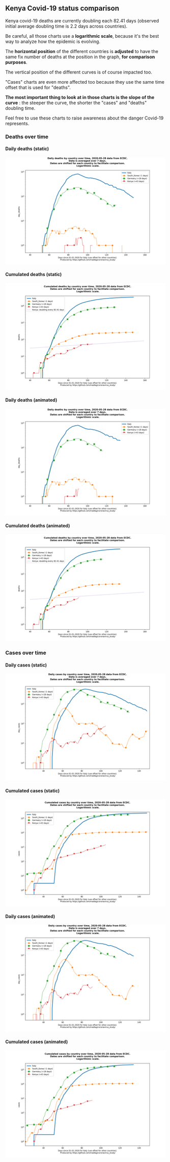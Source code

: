## Kenya Covid-19 status comparison 

Kenya covid-19 deaths are currently doubling each 82.41 days (observed initial average doubling time is 2.2 days across countries).



Be careful, all those charts use a **logarithmic scale**, because it's the best way to analyze how the epidemic is evolving.
 
The **horizontal position** of the different countries is **adjusted** to have the same fix number of deaths at the position in the graph, **for comparison purposes**.

The vertical position of the different curves is of course impacted too.

"Cases" charts are even more affected too because they use the same time offset that is used for "deaths".

**The most important thing to look at in those charts is the slope of the curve** : the steeper the curve, the shorter the "cases" and "deaths" doubling time.

Feel free to use these charts to raise awareness about the danger Covid-19 represents. 


 
### Deaths over time
 
#### Daily deaths (static)
![Kenya covid-19 daily deaths static chart](https://raw.githubusercontent.com/madlag/coronavirus_study/master/notebooks/graphs/2020-05-28/countries/Kenya/2020-05-28_Kenya_day_deaths.png "Kenya covid-19 day_deaths static chart")   
 
#### Cumulated deaths (static)
![Kenya covid-19 cumulated deaths static chart](https://raw.githubusercontent.com/madlag/coronavirus_study/master/notebooks/graphs/2020-05-28/countries/Kenya/2020-05-28_Kenya_deaths.png "Kenya covid-19 deaths static chart")   
 
#### Daily deaths (animated)
![Kenya covid-19 daily deaths animated chart](https://raw.githubusercontent.com/madlag/coronavirus_study/master/notebooks/graphs/2020-05-28/countries/Kenya/2020-05-28_Kenya_day_deaths.gif "Kenya covid-19 day_deaths animated chart")   
 
#### Cumulated deaths (animated)
![Kenya covid-19 cumulated deaths animated chart](https://raw.githubusercontent.com/madlag/coronavirus_study/master/notebooks/graphs/2020-05-28/countries/Kenya/2020-05-28_Kenya_deaths.gif "Kenya covid-19 deaths animated chart")   

 
### Cases over time
 
#### Daily cases (static)
![Kenya covid-19 daily cases static chart](https://raw.githubusercontent.com/madlag/coronavirus_study/master/notebooks/graphs/2020-05-28/countries/Kenya/2020-05-28_Kenya_day_cases.png "Kenya covid-19 day_cases static chart")   
 
#### Cumulated cases (static)
![Kenya covid-19 cumulated cases static chart](https://raw.githubusercontent.com/madlag/coronavirus_study/master/notebooks/graphs/2020-05-28/countries/Kenya/2020-05-28_Kenya_cases.png "Kenya covid-19 cases static chart")   
 
#### Daily cases (animated)
![Kenya covid-19 daily cases animated chart](https://raw.githubusercontent.com/madlag/coronavirus_study/master/notebooks/graphs/2020-05-28/countries/Kenya/2020-05-28_Kenya_day_cases.gif "Kenya covid-19 day_cases animated chart")   
 
#### Cumulated cases (animated)
![Kenya covid-19 cumulated cases animated chart](https://raw.githubusercontent.com/madlag/coronavirus_study/master/notebooks/graphs/2020-05-28/countries/Kenya/2020-05-28_Kenya_cases.gif "Kenya covid-19 cases animated chart")   

